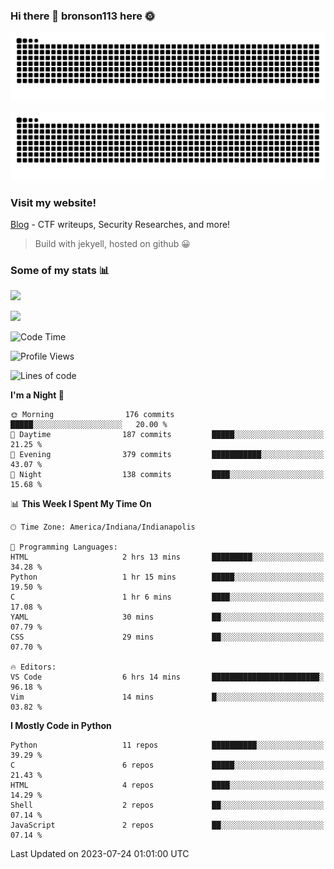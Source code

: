 ### Hi there 👋 bronson113 here 🌞
<div align="center">

![GitHub Snake Light](https://raw.githubusercontent.com/bronson113/bronson113/snake/github-snake.svg#gh-light-mode-only)

![GitHub Snake dark](https://raw.githubusercontent.com/bronson113/bronson113/snake/github-snake-dark.svg#gh-dark-mode-only)

</div>

### Visit my website!
[Blog](https://bronson113.github.io/) - CTF writeups, Security Researches, and more! 

> Build with jekyell, hosted on github 😀

### Some of my stats 📊
![](https://github-readme-stats-sigma-five.vercel.app/api?username=bronson113&theme=transparent&show_icons=true)

![](https://github-readme-stats-sigma-five.vercel.app/api/top-langs/?username=bronson113&theme=transparent&layout=compact&card_width=445)



<!--START_SECTION:waka-->
![Code Time](http://img.shields.io/badge/Code%20Time-290%20hrs%2012%20mins-blue)

![Profile Views](http://img.shields.io/badge/Profile%20Views-21-blue)

![Lines of code](https://img.shields.io/badge/From%20Hello%20World%20I%27ve%20Written-7.2%20million%20lines%20of%20code-blue)

**I'm a Night 🦉** 

```text
🌞 Morning                176 commits         █████░░░░░░░░░░░░░░░░░░░░   20.00 % 
🌆 Daytime                187 commits         █████░░░░░░░░░░░░░░░░░░░░   21.25 % 
🌃 Evening                379 commits         ███████████░░░░░░░░░░░░░░   43.07 % 
🌙 Night                  138 commits         ████░░░░░░░░░░░░░░░░░░░░░   15.68 % 
```


📊 **This Week I Spent My Time On** 

```text
🕑︎ Time Zone: America/Indiana/Indianapolis

💬 Programming Languages: 
HTML                     2 hrs 13 mins       █████████░░░░░░░░░░░░░░░░   34.28 % 
Python                   1 hr 15 mins        █████░░░░░░░░░░░░░░░░░░░░   19.50 % 
C                        1 hr 6 mins         ████░░░░░░░░░░░░░░░░░░░░░   17.08 % 
YAML                     30 mins             ██░░░░░░░░░░░░░░░░░░░░░░░   07.79 % 
CSS                      29 mins             ██░░░░░░░░░░░░░░░░░░░░░░░   07.70 % 

🔥 Editors: 
VS Code                  6 hrs 14 mins       ████████████████████████░   96.18 % 
Vim                      14 mins             █░░░░░░░░░░░░░░░░░░░░░░░░   03.82 % 
```

**I Mostly Code in Python** 

```text
Python                   11 repos            ██████████░░░░░░░░░░░░░░░   39.29 % 
C                        6 repos             █████░░░░░░░░░░░░░░░░░░░░   21.43 % 
HTML                     4 repos             ████░░░░░░░░░░░░░░░░░░░░░   14.29 % 
Shell                    2 repos             ██░░░░░░░░░░░░░░░░░░░░░░░   07.14 % 
JavaScript               2 repos             ██░░░░░░░░░░░░░░░░░░░░░░░   07.14 % 
```




 Last Updated on 2023-07-24 01:01:00 UTC
<!--END_SECTION:waka-->
